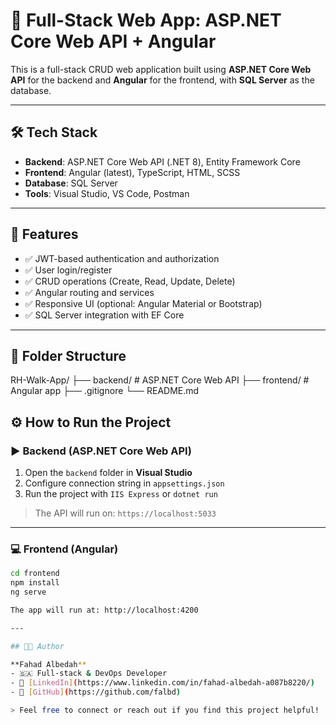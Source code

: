 # 🧩 Full-Stack Web App: ASP.NET Core Web API + Angular

This is a full-stack CRUD web application built using **ASP.NET Core Web API** for the backend and **Angular** for the frontend, with **SQL Server** as the database.

---

## 🛠️ Tech Stack

- **Backend**: ASP.NET Core Web API (.NET 8), Entity Framework Core
- **Frontend**: Angular (latest), TypeScript, HTML, SCSS
- **Database**: SQL Server
- **Tools**: Visual Studio, VS Code, Postman

---

## 🚀 Features

- ✅ JWT-based authentication and authorization  
- ✅ User login/register  
- ✅ CRUD operations (Create, Read, Update, Delete)  
- ✅ Angular routing and services  
- ✅ Responsive UI (optional: Angular Material or Bootstrap)  
- ✅ SQL Server integration with EF Core

---
## 📂 Folder Structure
RH-Walk-App/
├── backend/       # ASP.NET Core Web API
├── frontend/      # Angular app
├── .gitignore
└── README.md

## ⚙️ How to Run the Project

### ▶️ Backend (ASP.NET Core Web API)
1. Open the `backend` folder in **Visual Studio**
2. Configure connection string in `appsettings.json`
3. Run the project with `IIS Express` or `dotnet run`

> The API will run on: `https://localhost:5033`

---

### 💻 Frontend (Angular)
```bash
cd frontend
npm install
ng serve

The app will run at: http://localhost:4200

---

## 👨‍💻 Author

**Fahad Albedah**  
- 🇸🇦 Full-stack & DevOps Developer  
- 🔗 [LinkedIn](https://www.linkedin.com/in/fahad-albedah-a087b8220/)
- 🐙 [GitHub](https://github.com/falbd)

> Feel free to connect or reach out if you find this project helpful!


